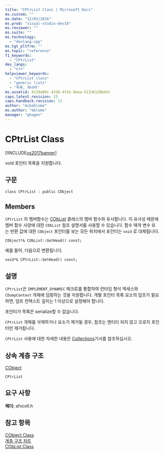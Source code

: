 ```yaml
---
title: "CPtrList Class | Microsoft Docs"
ms.custom: ""
ms.date: "12/03/2016"
ms.prod: "visual-studio-dev14"
ms.reviewer: ""
ms.suite: ""
ms.technology: 
  - "devlang-cpp"
ms.tgt_pltfrm: ""
ms.topic: "reference"
f1_keywords: 
  - "CPtrList"
dev_langs: 
  - "C++"
helpviewer_keywords: 
  - "CPtrList class"
  - "generic lists"
  - "목록, 제네릭"
ms.assetid: 4139a09c-4338-4f42-9eea-51336120b43c
caps.latest.revision: 23
caps.handback.revision: 11
author: "mikeblome"
ms.author: "mblome"
manager: "ghogen"
---
```

# CPtrList Class
[!INCLUDE[vs2017banner](../../assembler/inline/includes/vs2017banner.md)]

void 포인터 목록을 지원합니다.  
  
## 구문  
  
```  
class CPtrList : public CObject  
```  
  
## Members  
 `CPtrList` 의 멤버함수는 [CObList](../../mfc/reference/coblist-class.md) 클래스의 멤버 함수와 유사합니다.  이 유사성 때문에  멤버 함수 사양에 대한  `CObList` 참조 설명서를 사용할 수 있습니다.  함수 매개 변수 또는 반환 값에 대한  `CObject`  포인터를 보는 모든 위치에서 포인터는  `void` 로 대체됩니다.  
  
 `CObject*& CObList::GetHead() const;`  
  
 예를 들어, 다음으로 변환됩니다.  
  
 `void*& CPtrList::GetHead() const;`  
  
## 설명  
 `CPtrList`은   `IMPLEMENT_DYNAMIC`  매크로를 통합하여 런타임 형식 액세스와  `CDumpContext`  개체에 덤핑하는 것을 지원합니다.  개별 포인터 목록 요소의 덤프가 필요하면, 덤프 컨텍스트 깊이는 1 이상으로 설정해야 합니다.  
  
 포인터가 목록은 serialize할 수 없습니다.  
  
 `CPtrList`  개체를 삭제하거나 요소가 제거될 경우, 참조는 엔티티 되지 않고 오로지 포인터만 제거됩니다.  
  
 `CPtrList` 사용에 대한 자세한 내용은 [Collections](../../mfc/collections.md)기사를 참조하십시오.  
  
## 상속 계층 구조  
 [CObject](../../mfc/reference/cobject-class.md)  
  
 `CPtrList`  
  
## 요구 사항  
 **헤더:**  afxcoll.h  
  
## 참고 항목  
 [CObject Class](../../mfc/reference/cobject-class.md)   
 [계층 구조 차트](../../mfc/hierarchy-chart.md)   
 [CObList Class](../../mfc/reference/coblist-class.md)